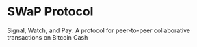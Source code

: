 # SWaP Protocol
Signal, Watch, and Pay: A protocol for peer-to-peer collaborative transactions on Bitcoin Cash

